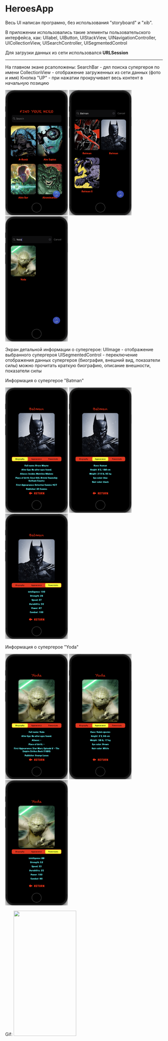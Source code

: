 # HeroesApp

Весь UI написан програмно, без использования "storyboard" и "xib".

В приложении использовались такие элементы пользовательского интерфейса, как: 
UIlabel, UIButton, UIStackView, UINavigationController, UICollectionView, UISearchController, UISegmentedControl

Для загрузки данных из сети использовался **URLSession**

---

На главном экане рсаположены:
SearchBar - дял поиска супергероя по имени
CollectionView - отображение загруженных из сети данных (фото и имя)
Кнопка "UP" - при нажатии прокручивает весь контент в начальную позицию


<img src="images/mainScreen.png" width="200" height="400"> <img src="images/batmanSearch.png" width="200" height="400"> <img src="images/yodaSearch.png" width="200" height="400">

 Экран детальной информации о супергерое:
 UIImage - отображение выбранного супергероя
 UISegmentedControl - переключение отображения данных супергероя (биография, внешний вид, показатели силы)
 можно прочитать краткую биографию, описание внешности, показатели силы

Информация о супергерое "Batman"

 <img src="images/batmanBiography.png" width="200" height="400"> <img src="images/batmanAppearance.png" width="200" height="400"> <img src="images/batmanPowerstats.png" width="200" height="400">  


Информация о супергерое "Yoda"

 <img src="images/yodaBiography.png" width="200" height="400"> <img src="images/yodaAppearance.png" width="200" height="400"> <img src="images/yodaPowerstats.png" width="200" height="400">  

Gif:
 <img src="images/superheroes.gif" width="200" height="400">
